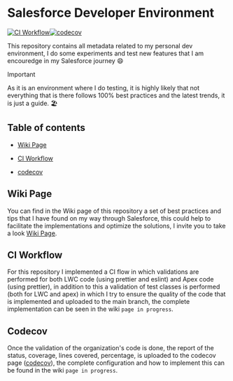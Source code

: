 # Salesforce Developer Environment

[![CI Workflow](https://github.com/JordanParra96/Salesforce_DevEnv/workflows/CI/badge.svg)](https://github.com/JordanParra96/Salesforce_DevEnv/actions?query=workflow%3ACI)[![codecov](https://codecov.io/gh/JordanParra96/Salesforce_DevEnv/branch/master/graph/badge.svg)](https://codecov.io/gh/JordanParra96/Salesforce_DevEnv)

This repository contains all metadata related to my personal dev environment, I do some experiments and test new features that I am encouredge in my Salesforce journey 😄

> [!IMPORTANT]
> As it is an environment where I do testing, it is highly likely that not everything that is there follows 100% best practices and the latest trends, it is just a guide. 🏖️


## Table of contents

- [Wiki Page](#wiki-page)

- [CI Workflow](#ci-workflow)

- [codecov](#codecov)

## Wiki Page

You can find in the Wiki page of this repository a set of best practices and tips that I have found on my way through Salesforce, this could help to facilitate the implementations and optimize the solutions, I invite you to take a look [Wiki Page](https://github.com/JordanParra96/Salesforce_DevEnv/wiki).

## CI Workflow

For this repository I implemented a CI flow in which validations are performed for both LWC code (using prettier and eslint) and Apex code (using prettier), in addition to this a validation of test classes is performed (both for LWC and apex) in which I try to ensure the quality of the code that is implemented and uploaded to the main branch, the complete implementation can be seen in the wiki `page in progress`.

## Codecov

Once the validation of the organization's code is done, the report of the status, coverage, lines covered, percentage, is uploaded to the codecov page ([codecov](https://about.codecov.io/)), the complete configuration and how to implement this can be found in the wiki `page in progress`.
